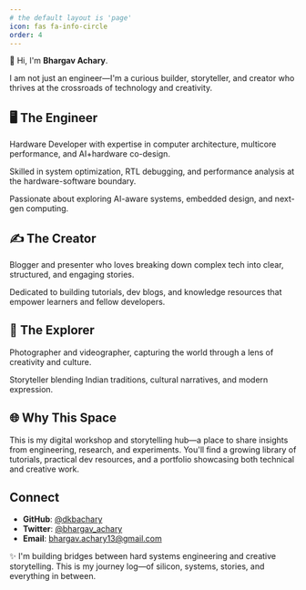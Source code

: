 ```yaml
---
# the default layout is 'page'
icon: fas fa-info-circle
order: 4
---
```


👋 Hi, I'm **Bhargav Achary**.

I am not just an engineer—I'm a curious builder, storyteller, and creator who thrives at the crossroads of technology and creativity.

## 🖥️ The Engineer

Hardware Developer with expertise in computer architecture, multicore performance, and AI+hardware co-design.

Skilled in system optimization, RTL debugging, and performance analysis at the hardware-software boundary.

Passionate about exploring AI-aware systems, embedded design, and next-gen computing.

## ✍️ The Creator

Blogger and presenter who loves breaking down complex tech into clear, structured, and engaging stories.

Dedicated to building tutorials, dev blogs, and knowledge resources that empower learners and fellow developers.

## 🎨 The Explorer

Photographer and videographer, capturing the world through a lens of creativity and culture.

Storyteller blending Indian traditions, cultural narratives, and modern expression.

## 🌐 Why This Space

This is my digital workshop and storytelling hub—a place to share insights from engineering, research, and experiments. You'll find a growing library of tutorials, practical dev resources, and a portfolio showcasing both technical and creative work.

## Connect

- **GitHub**: [@dkbachary](https://github.com/dkbachary)
- **Twitter**: [@bhargav_achary](https://twitter.com/bhargav_achary)
- **Email**: [bhargav.achary13@gmail.com](mailto:bhargav.achary13@gmail.com)

✨ I'm building bridges between hard systems engineering and creative storytelling. This is my journey log—of silicon, systems, stories, and everything in between.
